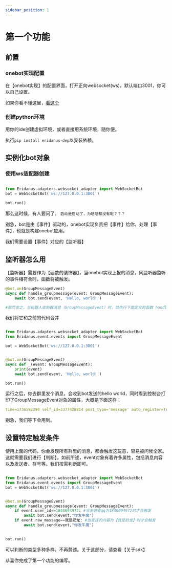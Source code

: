 ```yaml
---
sidebar_position: 1
---
```


# 第一个功能
## 前置
### onebot实现配置
在【onebot实现】的配置界面，打开正向websocket(ws)，默认端口3001，你可以自己设置。

如果你看不懂这里，[看这个](https://eridanus-doc.netlify.app/docs/intro/)
### 创建python环境
用你的ide创建虚拟环境，或者直接用系统环境，随你便。

执行`pip install eridanus-dep`以安装依赖。
## 实例化bot对象
### 使用ws适配器创建
```python

from Eridanus.adapters.websocket_adapter import WebSocketBot
bot = WebSocketBot('ws://127.0.0.1:3001')

bot.run()
```

那么这时候，有人要问了。
`启动是启动了，为啥啥都没有呢？？？`

别急，bot是由【事件】驱动的，onebot实现负责把【事件】给你，处理【事件】，也就是构建onebot应用。

我们需要设置【事件】对应的【监听器】
## 监听器怎么用
【监听器】需要作为【函数的装饰器】，当onebot实现上报的消息，同监听器监听的事件相符合时，函数将被触发。
```python
@bot.on(GroupMessageEvent)
async def handle_groupmessage(event: GroupMessageEvent):
    await bot.send(event, 'Hello, world!')

#简而言之，当机器人收到群消息（GroupMessageEvent）时，就执行下面定义的函数 handle_groupmessage。
```
我们将它和之前的代码合并
```python

from Eridanus.adapters.websocket_adapter import WebSocketBot
from Eridanus.event.events import GroupMessageEvent

bot = WebSocketBot('ws://127.0.0.1:3001')


@bot.on(GroupMessageEvent)
async def _(event: GroupMessageEvent):
    print(event)
    await bot.send(event, 'Hello, world!')

bot.run()
```
运行之后，你去群里发个消息，会收到bot发送的hello world，同时看到控制台打印了GroupMessageEvent对象的属性，大概是下面这样：
```yaml
time=1736592298 self_id=3377428814 post_type='message' auto_register=True sub_type='normal' user_id=1840094972 message_type='group' message_id=1009710404 message=[[CQ:text,]] original_message=None font=14 sender=Sender(user_id=1840094972, nickname='呷玛日巴', sex=None, age=None, card='vbjvb', area=None, level=None, role='member', title='') to_me=False reply=None processed_message=[{'text': '3'}] group_id=879886836 anonymous=None real_id=1009710404 message_seq=1009710404 raw_message='3' message_format='array'
```
别急，我们等下会用到。
## 设置特定触发条件
使用上面的代码，你会发现所有群里的消息，都会触发这玩意，容易被问候全家。这就需要我们进行【判断】。如前所述，event对象有着许多属性，包括消息内容以及发送者、群号等。我们按需判断即可。
```python

from Eridanus.adapters.websocket_adapter import WebSocketBot
from Eridanus.event.events import GroupMessageEvent
bot = WebSocketBot('ws://127.0.0.1:3001')


@bot.on(GroupMessageEvent) 
async def handle_groupmessage(event: GroupMessageEvent):
    if event.user_id==1840094972: #当发送者qq为1840094972时才会触发
        await bot.send(event,"你发牛魔") 
    if event.raw_message==我是奶龙: #当发送的内容为【我是奶龙】时才会触发
        await bot.send(event,"你发牛魔") 
        

bot.run()
```
可以判断的类型多种多样，不再赘述。关于这部分，请查看【关于sdk】

恭喜你完成了第一个功能的编写。